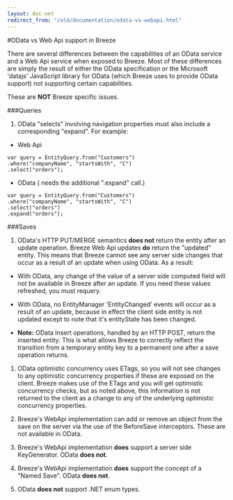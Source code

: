 ```yaml
---
layout: doc-net
redirect_from: "/old/documentation/odata-vs-webapi.html"
---
```

#OData vs Web Api support in Breeze

There are several differences between the capabilities of an OData service and a Web Api service when exposed to Breeze. Most of these differences are simply the result of either the OData specification or the Microsoft 'datajs' JavaScript library for OData (which Breeze uses to provide OData support) not supporting certain capabilities.

These are **NOT** Breeze specific issues.

###Queries

1. OData "selects" involving navigation properties must also include a corresponding "expand". For example:

- Web Api
```
var query = EntityQuery.from("Customers")
.where("companyName", "startsWith", "C")
.select("orders");
```

- OData ( needs the additional ".expand" call.)
```
var query = EntityQuery.from("Customers")
.where("companyName", "startsWith", "C")
.select("orders")
.expand("orders");
```

###Saves

1. OData's HTTP PUT/MERGE semantics **does not** return the entity after an update operation. Breeze Web Api updates **do** return the "updated" entity. This means that Breeze cannot see any server side changes that occur as a result of an update when using OData. As a result:

 - With OData, any change of the value of a server side computed field will not be available in Breeze after an update. If you need these values refreshed, you must requery.

 - With OData, no EntityManager 'EntityChanged' events will occur as a result of an update, because in effect the client side entity is not updated except to note that it's entityState has been changed.

 - **Note:** OData Insert operations, handled by an HTTP POST, return the inserted entity. This is what allows Breeze to correctly reflect the transition from a temporary entity key to a permanent one after a save operation returns.

1. OData optimistic concurrency uses ETags, so you will not see changes to any optimistic concurrency properties if these are exposed on the client. Breeze makes use of the ETags and you will get optimistic concurrency checks, but as noted above, this information is not returned to the client as a change to any of the underlying optimistic concurrency properties.

1. Breeze's WebApi implementation can add or remove an object from the save on the server via the use of the BeforeSave interceptors. These are not available in OData.

1. Breeze's WebApi implementation **does** support a server side KeyGenerator. OData **does not**.

1. Breeze's WebApi implementation **does** support the concept of a "Named Save". OData **does not**.

1. OData **does not** support .NET enum types.


